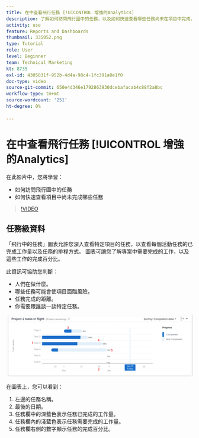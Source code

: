 ```yaml
---
title: 在中查看飛行任務 [!UICONTROL 增強的Analytics]
description: 了解如何訪問飛行圖中的任務，以及如何快速查看哪些任務尚未在項目中完成，全部在Workfront。
activity: use
feature: Reports and Dashboards
thumbnail: 335052.png
type: Tutorial
role: User
level: Beginner
team: Technical Marketing
kt: 8735
exl-id: 4305831f-952b-4d4a-98c4-1fc391a0e1f0
doc-type: video
source-git-commit: 650e4d346e1792863930dcebafacab4c88f2a8bc
workflow-type: tm+mt
source-wordcount: '251'
ht-degree: 0%

---
```


# 在中查看飛行任務 [!UICONTROL 增強的Analytics]

在此影片中，您將學習：

* 如何訪問飛行圖中的任務
* 如何快速查看項目中尚未完成哪些任務

>[!VIDEO](https://video.tv.adobe.com/v/335052/?quality=12&learn=on)

## 任務級資料

「飛行中的任務」圖表允許您深入查看特定項目的任務，以查看每個活動任務的已完成工作量以及任務的排程方式。 圖表可讓您了解專案中需要完成的工作，以及這些工作的完成百分比。

此資訊可協助您判斷：

* 人們在做什麼。
* 哪些任務可能會使項目面臨風險。
* 任務完成的距離。
* 你需要跟誰談一談特定任務。

![顯示飛行圖中任務的影像，其中包含下面項目符號中描述的區域數字](assets/section-2-11.png)

在圖表上，您可以看到：

1. 左邊的任務名稱。
1. 最後的日期。
1. 任務欄中的深藍色表示任務已完成的工作量。
1. 任務欄內的淺藍色表示任務需要完成的工作量。
1. 任務欄右側的數字顯示任務的完成百分比。
